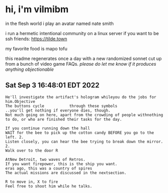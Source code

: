 # hi, i'm vilmibm

in the flesh world i play an avatar named nate smith

i run a hermetic intentional community on a linux server if you want to be ssh friends: https://tilde.town

my favorite food is mapo tofu

this readme regenerates once a day with a new randomized sonnet cut up from a bunch of video game FAQs.
_please do let me know if it produces anything objectionable_

## Sat Sep  3 16:48:01 EDT 2022

    He'll investigate the artifact's hologram whileyou do the jobs for him.Objective
    The buttons cycle 			through these symbols
    ..you'll get nothing if everyone dies, though.
    Not much going on here, apart from the crowding of people withnothing to do, or who are finished their tasks for the day.
    
    If you continue running down the hall
    WAIT for the bee to pick up the cotton candy BEFORE you go to the left. 2.
    Listen closely, you can hear the bee trying to break down the mirror. 2.
    Walk over to the door R
    
    AtNew Detroit, two waves of Retros.
    If you want firepower, this is the ship you want.
    eras ago, this was a country of spires
    The actual missions are discussed in the nextsection.
    
    R to move in, X to fire
    Feel free to shoot him while he talks.
